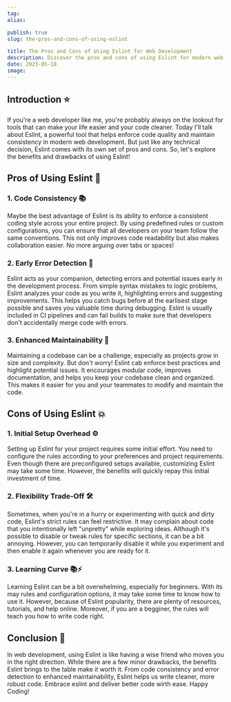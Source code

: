 ```yaml
---
tag:
alias:

publish: true
slug: the-pros-and-cons-of-using-eslint

title: The Pros and Cons of Using Eslint for Web Development
description: Discover the pros and cons of using Eslint for modern web development. Learn how Eslint enhances code consistency, detects errors early, and improves maintainability. Uncover the initial setup overhead and flexibility trade-off, and find out how Eslint can help you become a better developer.
date: 2023-05-18
image:
---
```


## Introduction ⭐

If you're a web developer like me, you're probably always on the lookout for tools that can make your life easier and your code cleaner. Today I'll talk about Eslint, a powerful tool that helps enforce code quality and maintain consistency in modern web development. But just like any technical decision, Eslint comes with its own set of pros and cons. So, let's explore the benefits and drawbacks of using Eslint!

## Pros of Using Eslint 🌟

### 1. Code Consistency 📚

Maybe the best advantage of Eslint is its ability to enforce a consistent coding style across your entire project. By using predefined rules or custom configurations, you can ensure that all developers on your team follow the same conventions. This not only improves code readability but also makes collaboration easier. No more arguing over tabs or spaces!

### 2. Early Error Detection 🚦

Eslint acts as your companion, detecting errors and potential issues early in the development process. From simple syntax mistakes to logic problems, Eslint analyzes your code as you write it, highlighting errors and suggesting improvements. This helps you catch bugs before at the earlisest stage possible and saves you valuable time during debugging. Eslint is usually included in CI pipelines and can fail builds to make sure that developers don't accidentally merge code with errors.

### 3. Enhanced Maintainability 🧹

Maintaining a codebase can be a challenge, especially as projects grow in size and complexity. But don't worry! Eslint cab enforce best practices and highlight potential issues. It encourages modular code, improves documentation, and helps you keep your codebase clean and organized. This makes it easier for you and your teammates to modify and maintain the code.

## Cons of Using Eslint 💥

### 1. Initial Setup Overhead ⚙️

Setting up Eslint for your project requires some initial effort. You need to configure the rules according to your preferences and project requirements. Even though there are preconfigured setups available, customizing Eslint may take some time. However, the benefits will quickly repay this initial investment of time.

### 2. Flexibility Trade-Off 🛠️

Sometimes, when you're in a hurry or experimenting with quick and dirty code, Eslint's strict rules can feel restrictive. It may complain about code that you intentionally left "unpretty" while exploring ideas. Although it's possible to disable or tweak rules for specific sections, it can be a bit annoying. However, you can temporarily disable it while you experiment and then enable it again whenever you are ready for it.

### 3. Learning Curve 📚⚡

Learning Eslint can be a bit overwhelming, especially for beginners. With its may rules and configuration options, it may take some time to know how to use it. However, because of Eslint popularity, there are plenty of resources, tutorials, and help online. Moreover, if you are a begginer, the rules will teach you how to write code right.

## Conclusion 🌈

In web development, using Eslint is like having a wise friend who moves you in the right direction. While there are a few minor drawbacks, the benefits Eslint brings to the table make it worth it. From code consistency and error detection to enhanced maintainability, Eslint helps us write cleaner, more robust code. Embrace eslint and deliver better code wirth ease. Happy Coding! 